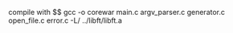 compile with $$ gcc -o corewar main.c argv_parser.c generator.c open_file.c error.c -L/ ../libft/libft.a
